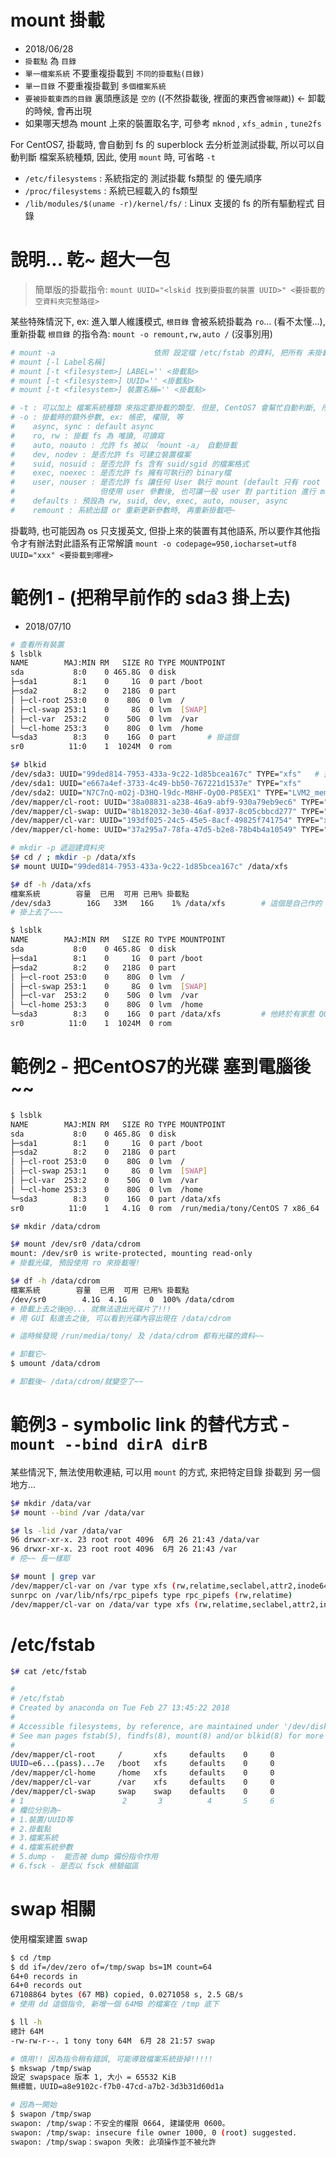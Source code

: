 # mount 掛載
- 2018/06/28
- `掛載點` 為 `目錄`
- `單一檔案系統` 不要重複掛載到 `不同的掛載點(目錄)`
- `單一目錄` 不要重複掛載到 `多個檔案系統`
- `要被掛載東西的目錄` 裏頭應該是 `空的` ((不然掛載後, 裡面的東西會`被隱藏`))  <- 卸載的時候, 會再出現
- 如果哪天想為 mount 上來的裝置取名字, 可參考 `mknod` , `xfs_admin` , `tune2fs`

For CentOS7, 掛載時, 會自動到 fs 的 superblock 去分析並測試掛載, 所以可以自動判斷
檔案系統種類, 因此, 使用 `mount` 時, 可省略 `-t`

- `/etc/filesystems` : 系統指定的 測試掛載 fs類型 的 優先順序
- `/proc/filesystems` : 系統已經載入的 fs類型
- `/lib/modules/$(uname -r)/kernel/fs/` : Linux 支援的 fs 的所有驅動程式 目錄

# 說明... 乾~  超大一包

> 簡單版的掛載指令: `mount UUID="<lskid 找到要掛載的裝置 UUID>" <要掛載的空資料夾完整路徑>`

某些特殊情況下, ex: 進入單人維護模式, `根目錄` 會被系統掛載為 `ro`... (看不太懂...), 重新掛載 `根目錄` 的指令為: `mount -o remount,rw,auto /` (沒事別用)

```sh
# mount -a                      依照 設定檔 /etc/fstab 的資料, 把所有 未掛載 的磁碟都掛載上來
# mount [-l Label名稱]          
# mount [-t <filesystem>] LABEL='' <掛載點>
# mount [-t <filesystem>] UUID='' <掛載點>
# mount [-t <filesystem>] 裝置名稱='' <掛載點>

# -t : 可以加上 檔案系統種類 來指定要掛載的類型. 但是, CentOS7 會幫忙自動判斷, 所以可不給 -t
# -o : 掛載時的額外參數, ex: 帳密, 權限, 等
#    async, sync : default async
#    ro, rw : 掛載 fs 為 唯讀, 可讀寫
#    auto, noauto : 允許 fs 被以 「mount -a」 自動掛載
#    dev, nodev : 是否允許 fs 可建立裝置檔案
#    suid, nosuid : 是否允許 fs 含有 suid/sgid 的檔案格式
#    exec, noexec : 是否允許 fs 擁有可執行的 binary檔
#    user, nouser : 是否允許 fs 讓任何 User 執行 mount (default 只有 root 能作)
#                   但使用 user 參數後, 也可讓一般 user 對 partition 進行 mount
#    defaults : 預設為 rw, suid, dev, exec, auto, nouser, async
#    remount : 系統出錯 or 重新更新參數時, 再重新掛載吧~
```

掛載時, 也可能因為 os 只支援英文, 但掛上來的裝置有其他語系, 所以要作其他指令才有辦法對此語系有正常解讀
`mount -o codepage=950,iocharset=utf8 UUID="xxx" <要掛載到哪裡>`

# 範例1 - (把稍早前作的 sda3 掛上去)
- 2018/07/10

```sh
# 查看所有裝置
$ lsblk
NAME        MAJ:MIN RM   SIZE RO TYPE MOUNTPOINT
sda           8:0    0 465.8G  0 disk
├─sda1        8:1    0     1G  0 part /boot
├─sda2        8:2    0   218G  0 part
│ ├─cl-root 253:0    0    80G  0 lvm  /
│ ├─cl-swap 253:1    0     8G  0 lvm  [SWAP]
│ ├─cl-var  253:2    0    50G  0 lvm  /var
│ └─cl-home 253:3    0    80G  0 lvm  /home
└─sda3        8:3    0    16G  0 part       # 掛這個
sr0          11:0    1  1024M  0 rom

$# blkid
/dev/sda3: UUID="99ded814-7953-433a-9c22-1d85bcea167c" TYPE="xfs"   # 掛這個
/dev/sda1: UUID="e667a4ef-3733-4c49-bb50-767221d1537e" TYPE="xfs"
/dev/sda2: UUID="N7C7nQ-mO2j-D3HQ-l9dc-M8HF-OyO0-P85EX1" TYPE="LVM2_member"
/dev/mapper/cl-root: UUID="38a08831-a238-46a9-abf9-930a79eb9ec6" TYPE="xfs"
/dev/mapper/cl-swap: UUID="8b182032-3e30-46af-8937-8c05cbbcd277" TYPE="swap"
/dev/mapper/cl-var: UUID="193df025-24c5-45e5-8acf-49825f741754" TYPE="xfs"
/dev/mapper/cl-home: UUID="37a295a7-78fa-47d5-b2e8-78b4b4a10549" TYPE="xfs"

# mkdir -p 遞迴建資料夾
$# cd / ; mkdir -p /data/xfs
$# mount UUID="99ded814-7953-433a-9c22-1d85bcea167c" /data/xfs

$# df -h /data/xfs
檔案系統        容量  已用  可用 已用% 掛載點
/dev/sda3        16G   33M   16G    1% /data/xfs        # 這個是自己作的 swap...
# 掛上去了~~~

$ lsblk
NAME        MAJ:MIN RM   SIZE RO TYPE MOUNTPOINT
sda           8:0    0 465.8G  0 disk
├─sda1        8:1    0     1G  0 part /boot
├─sda2        8:2    0   218G  0 part
│ ├─cl-root 253:0    0    80G  0 lvm  /
│ ├─cl-swap 253:1    0     8G  0 lvm  [SWAP]
│ ├─cl-var  253:2    0    50G  0 lvm  /var
│ └─cl-home 253:3    0    80G  0 lvm  /home
└─sda3        8:3    0    16G  0 part /data/xfs         # 他終於有家惹 QQ~
sr0          11:0    1  1024M  0 rom
```

# 範例2 - 把CentOS7的光碟 塞到電腦後~~

```sh
$ lsblk
NAME        MAJ:MIN RM   SIZE RO TYPE MOUNTPOINT
sda           8:0    0 465.8G  0 disk
├─sda1        8:1    0     1G  0 part /boot
├─sda2        8:2    0   218G  0 part
│ ├─cl-root 253:0    0    80G  0 lvm  /
│ ├─cl-swap 253:1    0     8G  0 lvm  [SWAP]
│ ├─cl-var  253:2    0    50G  0 lvm  /var
│ └─cl-home 253:3    0    80G  0 lvm  /home
└─sda3        8:3    0    16G  0 part /data/xfs
sr0          11:0    1   4.1G  0 rom  /run/media/tony/CentOS 7 x86_64   # CentOS7 光碟

$# mkdir /data/cdrom

$# mount /dev/sr0 /data/cdrom
mount: /dev/sr0 is write-protected, mounting read-only
# 掛載光碟, 預設使用 ro 來掛載喔!

$# df -h /data/cdrom
檔案系統        容量  已用  可用 已用% 掛載點
/dev/sr0        4.1G  4.1G     0  100% /data/cdrom
# 掛載上去之後@@... 就無法退出光碟片了!!!
# 用 GUI 點進去之後, 可以看到光碟內容出現在 /data/cdrom

# 這時候發現 /run/media/tony/ 及 /data/cdrom 都有光碟的資料~~

# 卸載它~
$ umount /data/cdrom

# 卸載後~ /data/cdrom/就變空了~~
```

# 範例3 - symbolic link 的替代方式 - `mount --bind dirA dirB`

某些情況下, 無法使用軟連結, 可以用 `mount` 的方式, 來把特定目錄 掛載到 另一個地方...

```sh
$# mkdir /data/var
$# mount --bind /var /data/var

$# ls -lid /var /data/var
96 drwxr-xr-x. 23 root root 4096  6月 26 21:43 /data/var
96 drwxr-xr-x. 23 root root 4096  6月 26 21:43 /var
# 挖~~ 長一樣耶

$# mount | grep var
/dev/mapper/cl-var on /var type xfs (rw,relatime,seclabel,attr2,inode64,noquota)        # 這東西是我一開始安裝時, 就已經把分割區切出去了
sunrpc on /var/lib/nfs/rpc_pipefs type rpc_pipefs (rw,relatime)
/dev/mapper/cl-var on /data/var type xfs (rw,relatime,seclabel,attr2,inode64,noquota)   # 剛剛把這個掛載上來了
```

# /etc/fstab

```sh
$# cat /etc/fstab

#
# /etc/fstab
# Created by anaconda on Tue Feb 27 13:45:22 2018
#
# Accessible filesystems, by reference, are maintained under '/dev/disk'
# See man pages fstab(5), findfs(8), mount(8) and/or blkid(8) for more info
#
/dev/mapper/cl-root     /       xfs     defaults    0     0
UUID=e6...(pass)...7e   /boot   xfs     defaults    0     0
/dev/mapper/cl-home     /home   xfs     defaults    0     0
/dev/mapper/cl-var      /var    xfs     defaults    0     0
/dev/mapper/cl-swap     swap    swap    defaults    0     0
# 1                      2       3          4       5     6
# 欄位分別為~
# 1.裝置/UUID等
# 2.掛載點
# 3.檔案系統
# 4.檔案系統參數
# 5.dump -  能否被 dump 備份指令作用
# 6.fsck - 是否以 fsck 檢驗磁區
```


# swap 相關


使用檔案建置 swap

```sh
$ cd /tmp 
$ dd if=/dev/zero of=/tmp/swap bs=1M count=64
64+0 records in
64+0 records out
67108864 bytes (67 MB) copied, 0.0271058 s, 2.5 GB/s
# 使用 dd 這個指令, 新增一個 64MB 的檔案在 /tmp 底下

$ ll -h
總計 64M
-rw-rw-r--. 1 tony tony 64M  6月 28 21:57 swap

# 慎用!! 因為指令稍有錯誤, 可能導致檔案系統掛掉!!!!!
$ mkswap /tmp/swap
設定 swapspace 版本 1, 大小 = 65532 KiB
無標籤，UUID=a8e9102c-f7b0-47cd-a7b2-3d3b31d60d1a

# 因為一開始
$ swapon /tmp/swap
swapon: /tmp/swap：不安全的權限 0664, 建議使用 0600。
swapon: /tmp/swap: insecure file owner 1000, 0 (root) suggested.
swapon: /tmp/swap：swapon 失敗: 此項操作並不被允許
```